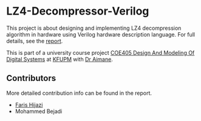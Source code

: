 # LZ4-Decompressor-Verilog
This project is about designing and implementing LZ4 decompression algorithm in hardware using Verilog hardware description language.
For full details, see the [report](LZ4%20Decompression%20final%20report.pdf).

This is part of a university course project [COE405 Design And Modeling Of Digital Systems](http://www.kfupm.edu.sa/departments/coe/Pages/en/COE-405-Design-And-Modeling.aspx) at [KFUPM](http://www.kfupm.edu.sa/Default.aspx) with [Dr Aimane](http://faculty.kfupm.edu.sa/COE/aiman).

## Contributors
More detailed contribution info can be found in the report.

- [Faris Hijazi](https://github.com/FarisHijazi)
- Mohammed Bejadi
